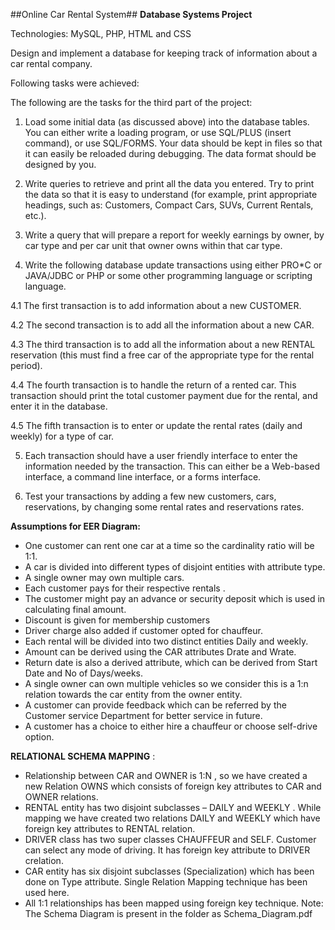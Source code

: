 ##Online Car Rental System##
**Database Systems Project**

Technologies: MySQL, PHP, HTML and CSS

Design and implement a database for keeping track of information about a car rental company. 

Following tasks were achieved:

The following are the tasks for the third part of the project:

1. Load some initial data (as discussed above) into the database tables. You can either write a loading program, or use SQL/PLUS (insert command), or use SQL/FORMS. Your data should be kept in files so that it can easily be reloaded during debugging. The data format should be designed by you. 

2. Write queries to retrieve and print all the data you entered. Try to print the data so that it is easy to understand (for example, print appropriate headings, such as: Customers, Compact Cars, SUVs, Current Rentals, etc.).

3. Write a query that will prepare a report for weekly earnings by owner, by car type and per car unit that owner owns within that car type.

4. Write the following database update transactions using either PRO*C or JAVA/JDBC or PHP or some other programming language or scripting language.
  
  4.1 The first transaction is to add information about a new CUSTOMER.
  
  4.2 The second transaction is to add all the information about a new CAR.
  
  4.3 The third transaction is to add all the information about a new RENTAL reservation (this must find a free car of the appropriate type for the rental period).
  
  4.4 The fourth transaction is to handle the return of a rented car. This transaction should print the total customer payment due for the rental, and enter it in the database.
  
  4.5 The fifth transaction is to enter or update the rental rates (daily and weekly) for a type of car.

5. Each transaction should have a user friendly interface to enter the information needed by the transaction. This can either be a Web-based interface, a command line interface, or a forms interface.

6. Test your transactions by adding a few new customers, cars, reservations, by changing some rental rates and reservations rates.


**Assumptions for EER Diagram:**
- One customer can rent one car at a time so the cardinality ratio will be 1:1.
- A car is divided into different types of disjoint entities with attribute type.
- A single owner may own multiple cars.
- Each customer pays for their respective rentals .
- The customer might pay an advance or security deposit which is used in calculating final amount.
- Discount is given for membership customers
- Driver charge also added if customer opted for chauffeur.
- Each rental will be divided into two distinct entities Daily and weekly.
- Amount can be derived using the CAR attributes Drate and Wrate.
- Return date is also a derived attribute, which can be derived from Start Date and No of Days/weeks.
- A single owner can own multiple vehicles so we consider this is a 1:n relation towards the car entity from the owner entity.
- A customer can provide feedback which can be referred by the Customer service Department for better service in future.
- A customer has a choice to either hire a chauffeur or choose self-drive option.


**RELATIONAL SCHEMA MAPPING** :
- Relationship between CAR and OWNER is 1:N , so we have created a new Relation OWNS which consists of foreign key attributes to CAR and OWNER relations.
- RENTAL entity has two disjoint subclasses – DAILY and WEEKLY . While mapping we have created two relations DAILY and WEEKLY which have foreign key attributes to RENTAL relation.
- DRIVER class has two super classes CHAUFFEUR and SELF. Customer can select any mode of driving. It has foreign key attribute to DRIVER crelation.
- CAR entity has six disjoint subclasses (Specialization) which has been done on Type attribute. Single Relation Mapping technique has been used here.
- All 1:1 relationships has been mapped using foreign key technique.
Note: The Schema Diagram is present in the folder as Schema_Diagram.pdf

